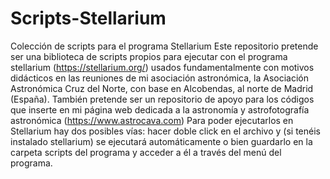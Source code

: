# Scripts-Stellarium
Colección de scripts para el programa Stellarium
Este repositorio pretende ser una biblioteca de scripts propios para ejecutar con el programa stellarium (https://stellarium.org/) usados fundamentalmente con motivos didácticos en las reuniones de mi asociación astronómica, la Asociación Astronómica Cruz del Norte, con base en Alcobendas, al norte de Madrid (España).
También pretende ser un repositorio de apoyo para los códigos que inserte en mi página web dedicada a la astronomía y astrofotografía astronómica (https://www.astrocava.com)
Para poder ejecutarlos en Stellarium hay dos posibles vías: hacer doble click en el archivo y (si tenéis instalado stellarium) se ejecutará automáticamente o bien guardarlo en la carpeta scripts del programa y acceder a él a través del menú del programa.

